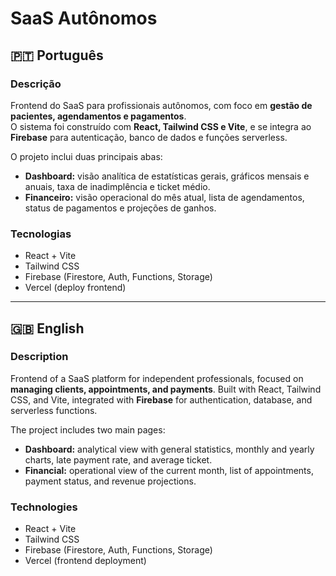 # SaaS Autônomos

## 🇵🇹 Português

### Descrição
Frontend do SaaS para profissionais autônomos, com foco em **gestão de pacientes, agendamentos e pagamentos**.  
O sistema foi construído com **React, Tailwind CSS e Vite**, e se integra ao **Firebase** para autenticação, banco de dados e funções serverless.

O projeto inclui duas principais abas:
- **Dashboard:** visão analítica de estatísticas gerais, gráficos mensais e anuais, taxa de inadimplência e ticket médio.
- **Financeiro:** visão operacional do mês atual, lista de agendamentos, status de pagamentos e projeções de ganhos.

### Tecnologias
- React + Vite  
- Tailwind CSS  
- Firebase (Firestore, Auth, Functions, Storage)  
- Vercel (deploy frontend)

---

## 🇬🇧 English

### Description

Frontend of a SaaS platform for independent professionals, focused on **managing clients, appointments, and payments**.
Built with React, Tailwind CSS, and Vite, integrated with **Firebase** for authentication, database, and serverless functions.

The project includes two main pages:
- **Dashboard:** analytical view with general statistics, monthly and yearly charts, late payment rate, and average ticket.
- **Financial:** operational view of the current month, list of appointments, payment status, and revenue projections.

### Technologies
- React + Vite
- Tailwind CSS
- Firebase (Firestore, Auth, Functions, Storage)
- Vercel (frontend deployment)
